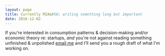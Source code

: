 ```yaml
---
layout: page
title: Currently MIA&#58; writing something long but important
date: 2016-12-02
---
```


If you're interested in consumption patterns & decision-making and/or economic theory re: startups, *and* you're not against reading something unfinished & unpolished [email me](m@matthenderson.co) and I'll send you a rough draft of what I'm working on.
